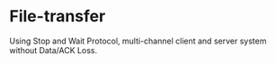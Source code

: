 # File-transfer
Using Stop and Wait Protocol, multi-channel client and server system without Data/ACK Loss.
